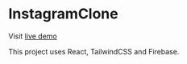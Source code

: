 # InstagramClone

Visit [live demo](https://instagram-clone-nine.vercel.app/login)

This project uses React, TailwindCSS and Firebase.
